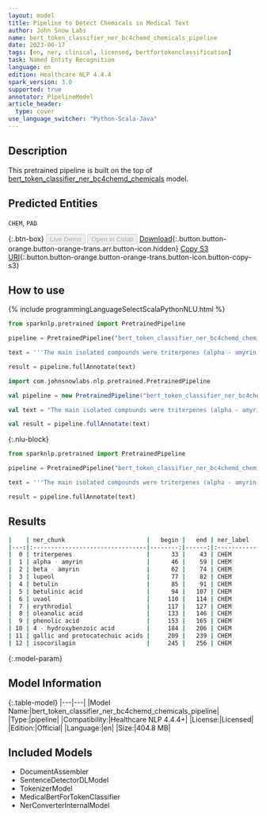 ```yaml
---
layout: model
title: Pipeline to Detect Chemicals in Medical Text
author: John Snow Labs
name: bert_token_classifier_ner_bc4chemd_chemicals_pipeline
date: 2023-06-17
tags: [en, ner, clinical, licensed, bertfortokenclassification]
task: Named Entity Recognition
language: en
edition: Healthcare NLP 4.4.4
spark_version: 3.0
supported: true
annotator: PipelineModel
article_header:
  type: cover
use_language_switcher: "Python-Scala-Java"
---
```


## Description

This pretrained pipeline is built on the top of [bert_token_classifier_ner_bc4chemd_chemicals](https://nlp.johnsnowlabs.com/2022/07/25/bert_token_classifier_ner_bc4chemd_chemicals_en_3_0.html) model.

## Predicted Entities

`CHEM`, `PAD`



{:.btn-box}
<button class="button button-orange" disabled>Live Demo</button>
<button class="button button-orange" disabled>Open in Colab</button>
[Download](https://s3.amazonaws.com/auxdata.johnsnowlabs.com/clinical/models/bert_token_classifier_ner_bc4chemd_chemicals_pipeline_en_4.4.4_3.0_1686998780908.zip){:.button.button-orange.button-orange-trans.arr.button-icon.hidden}
[Copy S3 URI](s3://auxdata.johnsnowlabs.com/clinical/models/bert_token_classifier_ner_bc4chemd_chemicals_pipeline_en_4.4.4_3.0_1686998780908.zip){:.button.button-orange.button-orange-trans.button-icon.button-copy-s3}

## How to use

<div class="tabs-box" markdown="1">
{% include programmingLanguageSelectScalaPythonNLU.html %}

```python
from sparknlp.pretrained import PretrainedPipeline

pipeline = PretrainedPipeline("bert_token_classifier_ner_bc4chemd_chemicals_pipeline", "en", "clinical/models")

text = '''The main isolated compounds were triterpenes (alpha - amyrin, beta - amyrin, lupeol, betulin, betulinic acid, uvaol, erythrodiol and oleanolic acid) and phenolic acid derivatives from 4 - hydroxybenzoic acid (gallic and protocatechuic acids and isocorilagin).'''

result = pipeline.fullAnnotate(text)
```
```scala
import com.johnsnowlabs.nlp.pretrained.PretrainedPipeline

val pipeline = new PretrainedPipeline("bert_token_classifier_ner_bc4chemd_chemicals_pipeline", "en", "clinical/models")

val text = "The main isolated compounds were triterpenes (alpha - amyrin, beta - amyrin, lupeol, betulin, betulinic acid, uvaol, erythrodiol and oleanolic acid) and phenolic acid derivatives from 4 - hydroxybenzoic acid (gallic and protocatechuic acids and isocorilagin)."

val result = pipeline.fullAnnotate(text)
```

{:.nlu-block}
```python
from sparknlp.pretrained import PretrainedPipeline

pipeline = PretrainedPipeline("bert_token_classifier_ner_bc4chemd_chemicals_pipeline", "en", "clinical/models")

text = '''The main isolated compounds were triterpenes (alpha - amyrin, beta - amyrin, lupeol, betulin, betulinic acid, uvaol, erythrodiol and oleanolic acid) and phenolic acid derivatives from 4 - hydroxybenzoic acid (gallic and protocatechuic acids and isocorilagin).'''

result = pipeline.fullAnnotate(text)
```
</div>

## Results

```bash
|    | ner_chunk                       |   begin |   end | ner_label   |   confidence |
|---:|:--------------------------------|--------:|------:|:------------|-------------:|
|  0 | triterpenes                     |      33 |    43 | CHEM        |     0.99999  |
|  1 | alpha - amyrin                  |      46 |    59 | CHEM        |     0.999939 |
|  2 | beta - amyrin                   |      62 |    74 | CHEM        |     0.999679 |
|  3 | lupeol                          |      77 |    82 | CHEM        |     0.999968 |
|  4 | betulin                         |      85 |    91 | CHEM        |     0.999975 |
|  5 | betulinic acid                  |      94 |   107 | CHEM        |     0.999984 |
|  6 | uvaol                           |     110 |   114 | CHEM        |     0.99998  |
|  7 | erythrodiol                     |     117 |   127 | CHEM        |     0.999987 |
|  8 | oleanolic acid                  |     133 |   146 | CHEM        |     0.999984 |
|  9 | phenolic acid                   |     153 |   165 | CHEM        |     0.999985 |
| 10 | 4 - hydroxybenzoic acid         |     184 |   206 | CHEM        |     0.999973 |
| 11 | gallic and protocatechuic acids |     209 |   239 | CHEM        |     0.999984 |
| 12 | isocorilagin                    |     245 |   256 | CHEM        |     0.999985 |
```

{:.model-param}
## Model Information

{:.table-model}
|---|---|
|Model Name:|bert_token_classifier_ner_bc4chemd_chemicals_pipeline|
|Type:|pipeline|
|Compatibility:|Healthcare NLP 4.4.4+|
|License:|Licensed|
|Edition:|Official|
|Language:|en|
|Size:|404.8 MB|

## Included Models

- DocumentAssembler
- SentenceDetectorDLModel
- TokenizerModel
- MedicalBertForTokenClassifier
- NerConverterInternalModel